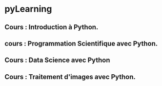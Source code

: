 # pyLearning

## Cours : Introduction à Python.

## cours : Programmation Scientifique avec Python.

## Cours : Data Science avec Python

## Cours : Traitement d'images avec Python.
